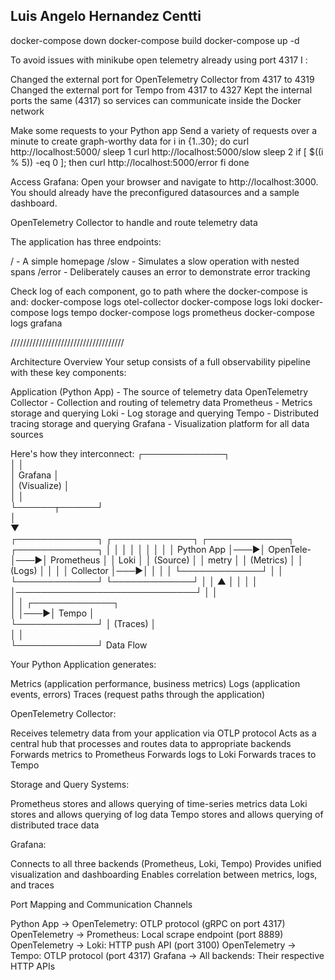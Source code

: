 <h2><strong>Luis Angelo Hernandez Centti</strong></h2>

docker-compose down
docker-compose build
docker-compose up -d

To avoid issues with minikube open telemetry already using port 4317 I :

Changed the external port for OpenTelemetry Collector from 4317 to 4319
Changed the external port for Tempo from 4317 to 4327
Kept the internal ports the same (4317) so services can communicate inside the Docker network

Make some requests to your Python app
Send a variety of requests over a minute to create graph-worthy data
for i in {1..30}; do
  curl http://localhost:5000/
  sleep 1
  curl http://localhost:5000/slow
  sleep 2
  if [ $((i % 5)) -eq 0 ]; then
    curl http://localhost:5000/error
  fi
done

Access Grafana:
Open your browser and navigate to http://localhost:3000. You should already have the preconfigured datasources and a sample dashboard.

OpenTelemetry Collector to handle and route telemetry data

The application has three endpoints:

/ - A simple homepage
/slow - Simulates a slow operation with nested spans
/error - Deliberately causes an error to demonstrate error tracking

Check log of each component, go to path where the docker-compose is and:
docker-compose logs otel-collector
docker-compose logs loki
docker-compose logs tempo
docker-compose logs prometheus
docker-compose logs grafana


////////////////////////////////////

Architecture Overview
Your setup consists of a full observability pipeline with these key components:

Application (Python App) - The source of telemetry data
OpenTelemetry Collector - Collection and routing of telemetry data
Prometheus - Metrics storage and querying
Loki - Log storage and querying
Tempo - Distributed tracing storage and querying
Grafana - Visualization platform for all data sources

Here's how they interconnect:
                                 ┌─────────────┐  
                                 │             │  
                                 │  Grafana    │  
                                 │ (Visualize) │  
                                 │             │  
                                 └──────┬──────┘  
                                        │         
                                        ▼         
┌─────────────┐    ┌─────────────┐    ┌─────────────┐    ┌─────────────┐
│             │    │             │    │             │    │             │
│ Python App  │───▶│ OpenTele-   │───▶│ Prometheus  │    │ Loki        │
│ (Source)    │    │ metry       │    │ (Metrics)   │    │ (Logs)      │
│             │    │ Collector   │───▶│             │    │             │
└─────────────┘    │             │    └─────────────┘    └─────────────┘
                   │             │                              ▲
                   │             │                              │
                   │             │─────────────────────────────┘
                   │             │                              
                   │             │    ┌─────────────┐           
                   │             │───▶│ Tempo       │           
                   └─────────────┘    │ (Traces)    │           
                                      │             │           
                                      └─────────────┘
Data Flow

Your Python Application generates:

Metrics (application performance, business metrics)
Logs (application events, errors)
Traces (request paths through the application)


OpenTelemetry Collector:

Receives telemetry data from your application via OTLP protocol
Acts as a central hub that processes and routes data to appropriate backends
Forwards metrics to Prometheus
Forwards logs to Loki
Forwards traces to Tempo


Storage and Query Systems:

Prometheus stores and allows querying of time-series metrics data
Loki stores and allows querying of log data
Tempo stores and allows querying of distributed trace data

Grafana:

Connects to all three backends (Prometheus, Loki, Tempo)
Provides unified visualization and dashboarding
Enables correlation between metrics, logs, and traces

Port Mapping and Communication Channels

Python App → OpenTelemetry: OTLP protocol (gRPC on port 4317)
OpenTelemetry → Prometheus: Local scrape endpoint (port 8889)
OpenTelemetry → Loki: HTTP push API (port 3100)
OpenTelemetry → Tempo: OTLP protocol (port 4317)
Grafana → All backends: Their respective HTTP APIs


